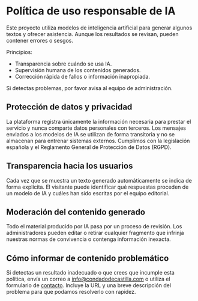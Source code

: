 # Política de uso responsable de IA

Este proyecto utiliza modelos de inteligencia artificial para generar algunos textos y ofrecer asistencia.
Aunque los resultados se revisan, pueden contener errores o sesgos.

Principios:

- Transparencia sobre cuándo se usa IA.
- Supervisión humana de los contenidos generados.
- Corrección rápida de fallos o información inapropiada.

Si detectas problemas, por favor avisa al equipo de administración.

## Protección de datos y privacidad

La plataforma registra únicamente la información necesaria para prestar el servicio y nunca comparte datos personales con terceros. Los mensajes enviados a los modelos de IA se utilizan de forma transitoria y no se almacenan para entrenar sistemas externos. Cumplimos con la legislación española y el Reglamento General de Protección de Datos (RGPD).

## Transparencia hacia los usuarios

Cada vez que se muestra un texto generado automáticamente se indica de forma explícita. El visitante puede identificar qué respuestas proceden de un modelo de IA y cuáles han sido escritas por el equipo editorial.

## Moderación del contenido generado

Todo el material producido por IA pasa por un proceso de revisión. Los administradores pueden editar o retirar cualquier fragmento que infrinja nuestras normas de convivencia o contenga información inexacta.

## Cómo informar de contenido problemático

Si detectas un resultado inadecuado o que crees que incumple esta política, envía un correo a [info@condadodecastilla.com](mailto:info@condadodecastilla.com) o utiliza el formulario de [contacto](../contacto/contacto.php). Incluye la URL y una breve descripción del problema para que podamos resolverlo con rapidez.
